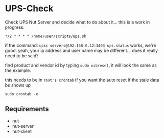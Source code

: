 # UPS-Check
Check UPS Nut Server and decide what to do about it... this is a work in progress.

```
*/2 * * * * /home/user/scripts/ups.sh
```
if the command: `upsc servers@192.168.0.12:3493 ups.status` works, we're good.
yeah, your ip address and user name may be different... does it really need to be said?

find product and vendor id by typing `sudo usbreset`, it will look the same as the example.

this needs to be in `root's crontab` if you want the auto reset if the stale data bs shows up
```
sudo crontab -e
```

## Requirements
- nut
- nut-server
- nut-client
